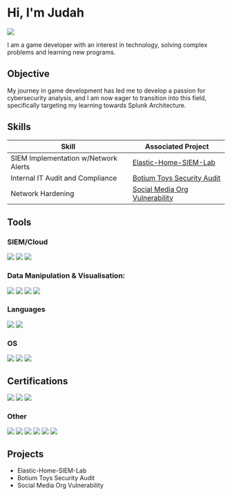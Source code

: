 # Hi, I'm Judah
<a href="https://www.linkedin.com/in/judahkynard/"><img src="https://img.shields.io/badge/-LinkedIn-0072b1?&style=for-the-badge&logo=linkedin&logoColor=white" /></a>

I am a game developer with an interest in technology, solving complex problems and learning new programs.

## Objective

My journey in game development has led me to develop a passion for cybersecurity analysis, and I am now eager to transition into this field, specifically targeting my learning towards Splunk Architecture.

## Skills

| Skill                                         | Associated Project         |
|-----------------------------------------------|----------------------------|
| SIEM Implementation w/Network Alerts|<a href="https://github.com/JudahK96/Elastic-Home-SIEM-Lab">Elastic-Home-SIEM-Lab</a>|
| Internal IT Audit and Compliance | <a href="https://github.com/JudahK96/Botium-Toys-Internal-IT-Audit-Lab">Botium Toys Security Audit</a>|
| Network Hardening | <a href="https://github.com/JudahK96/Social-Media-Org-Vulnerability-Assessment-Lab">Social Media Org Vulnerability</a>|
<!--
| SIEM Implementation and Log Analysis | <a href="InsertURL">Project</a> |
| Network Traffic Monitoring and Attack Detection | <a href="InsertURL">Project</a> |
| Security Automation with Shuffle SOAR | <a href="InsertURL">Project</a> |
| Incident Response Planning and Execution | <a href="InsertURL">Project</a> |
| Case Management with TheHive | <a href="InsertURL">Project</a> |
| Scripting and Automation for Threat Mitigation | <a href="InsertURL">Project</a> |
-->
## Tools

### SIEM/Cloud
<div>
    <img src="https://img.shields.io/badge/-Elastic-005571?&style=for-the-badge&logo=Elastic&logoColor=white" />
    <img src="https://img.shields.io/badge/-Chronicle-000000?&style=for-the-badge&logo=google&logoColor=white" />
    <img src="https://img.shields.io/badge/-Splunk-000000?&style=for-the-badge&logo=Splunk&logoColor=white" />
</div>

### Data Manipulation & Visualisation:
<div>
    <img src="https://img.shields.io/badge/-Kibana-005571?&style=for-the-badge&logo=Kibana&logoColor=white" />
    <img src="https://img.shields.io/badge/-MySQL-4479A1?&style=for-the-badge&logo=MySQL&logoColor=white" />
    <img src="https://img.shields.io/badge/-Jupyter-F37626?style=for-the-badge&logo=Jupyter&logoColor=white" />
    <img src="https://img.shields.io/badge/-Wireshark-1679A7?&style=for-the-badge&logo=Wireshark&logoColor=white" />
</div>

### Languages
<div>
    <img src="https://img.shields.io/badge/-Python%203-3776AB?&style=for-the-badge&logo=Python&logoColor=white" />
    <img src="https://img.shields.io/badge/-SQL-4479A1?&style=for-the-badge&logo=Microsoft%20SQL%20Server&logoColor=white" />
</div>

### OS
<div>
    <img src="https://img.shields.io/badge/-Linux-FCC624?&style=for-the-badge&logo=Linux&logoColor=black" />
    <img src="https://img.shields.io/badge/-Kali%20Linux-557C8C?&style=for-the-badge&logo=kali-linux&logoColor=white" />
    <img src="https://img.shields.io/badge/-Windows-0078D4?&style=for-the-badge&logo=windows&logoColor=white" />
</div>

## Certifications
<div>
<img src="https://img.shields.io/badge/-Google_Cybersecurity_Professional-4285F4?&style=for-the-badge&logo=Google&logoColor=white" />
<img src="https://img.shields.io/badge/-Google_IT_Support-4285F4?&style=for-the-badge&logo=Google&logoColor=white" />
<img src="https://img.shields.io/badge/-UNC_Charlotte_Generative_AI-004B49?&style=for-the-badge&logo=university&logoColor=white" />
<div>

### Other
<div>
    <img src="https://img.shields.io/badge/-Jira-0052CC?style=for-the-badge&logo=Jira&logoColor=white" />
    <img src="https://img.shields.io/badge/-Perforce-404040?&style=for-the-badge&logo=Perforce&logoColor=white" />
    <img src="https://img.shields.io/badge/-Confluence-000000?&style=for-the-badge&logo=Confluence&logoColor=white" />
    <img src="https://img.shields.io/badge/-Microsoft_Teams-6264A7?&style=for-the-badge&logo=Microsoft-Teams&logoColor=white" />
    <img src="https://img.shields.io/badge/-Slack-4A154B?&style=for-the-badge&logo=Slack&logoColor=white" />
    <img src="https://img.shields.io/badge/-ShotGrid-000000?&style=for-the-badge&logo=ShotGrid&logoColor=white" />
</div>
    
## Projects
- Elastic-Home-SIEM-Lab
- Botium Toys Security Audit
- Social Media Org Vulnerability
